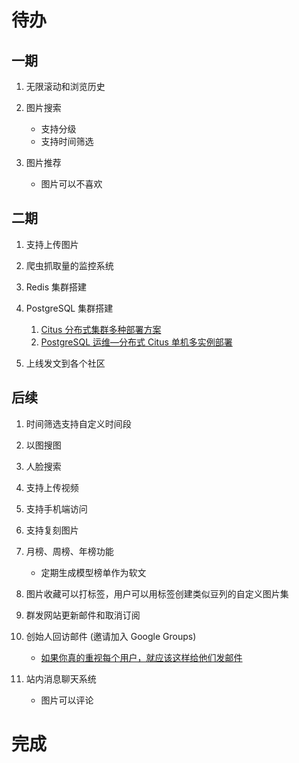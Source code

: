 # 待办

## 一期

1. 无限滚动和浏览历史
1. 图片搜索

   - 支持分级
   - 支持时间筛选

1. 图片推荐

   - 图片可以不喜欢

## 二期

1. 支持上传图片
1. 爬虫抓取量的监控系统
1. Redis 集群搭建
1. PostgreSQL 集群搭建

   1. [Citus 分布式集群多种部署方案](https://zhuanlan.zhihu.com/p/487236016)
   1. [PostgreSQL 运维—分布式 Citus 单机多实例部署](https://www.modb.pro/db/440674)

1. 上线发文到各个社区

## 后续

1. 时间筛选支持自定义时间段
1. 以图搜图
1. 人脸搜索
1. 支持上传视频
1. 支持手机端访问
1. 支持复刻图片
1. 月榜、周榜、年榜功能

   - 定期生成模型榜单作为软文

1. 图片收藏可以打标签，用户可以用标签创建类似豆列的自定义图片集
1. 群发网站更新邮件和取消订阅
1. 创始人回访邮件 (邀请加入 Google Groups)

   - [如果你真的重视每个用户，就应该这样给他们发邮件](https://www.36kr.com/p/1641755181057)

1. 站内消息聊天系统

   - 图片可以评论

# 完成
